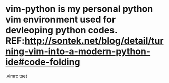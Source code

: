 vim-python is my personal python vim environment used for devleoping python codes. REF:http://sontek.net/blog/detail/turning-vim-into-a-modern-python-ide#code-folding
==========

.vimrc
tset
